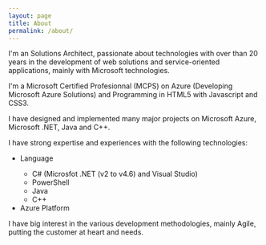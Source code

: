 ```yaml
---
layout: page
title: About
permalink: /about/
---
```


<p>I'm an Solutions Architect, passionate about technologies with over than 20 years in the development of web solutions and service-oriented applications, mainly with Microsoft technologies.</p>
<p>I'm a Microsoft Certified Profesionnal (MCPS) on Azure (Developing Microsoft Azure Solutions) and Programming in HTML5 with Javascript and CSS3.</p>
<p>I have designed and implemented many major projects on Microsoft Azure, Microsoft .NET, Java and C++.</p>
<p>I have strong expertise and experiences with the following technologies:</p>
<ul>
	<li>Language</li>
	<ul>
		<li>C# (Microsfot .NET (v2 to v4.6) and Visual Studio)</li>
		<li>PowerShell</li>
		<li>Java</li>
		<li>C++</li>
	</ul>
	<li>Azure Platform</li>
</ul>


I have big interest in the various development methodologies, mainly Agile, putting the customer at heart and needs.
